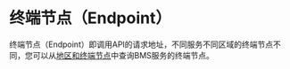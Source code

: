 # 终端节点（Endpoint）<a name="bms_api_0103"></a>

终端节点（Endpoint）即调用API的请求地址，不同服务不同区域的终端节点不同，您可以从[地区和终端节点](https://developer.huaweicloud.com/endpoint?BMS)中查询BMS服务的终端节点。

